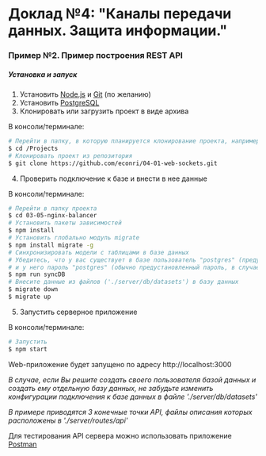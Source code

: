 # Доклад №4: "Каналы передачи данных. Защита информации."

### Пример №2. Пример построения REST API

##### Установка и запуск

1. Установить [Node.js](https://nodejs.org/en/) и [Git](https://git-scm.com/downloads) (по желанию)
2. Установить [PostgreSQL](https://www.postgresql.org/download/)
3. Клонировать или загрузить проект в виде архива

В консоли/терминале:
``` bash
# Перейти в папку, в которую планируется клонирование проекта, например:
$ cd /Projects
# Клонировать проект из репозитория
$ git clone https://github.com/econri/04-01-web-sockets.git
```

4. Проверить подключение к базе и внести в нее данные

В консоли/терминале:

``` bash
# Перейти в папку проекта
$ cd 03-05-nginx-balancer
# Установить пакеты зависимостей
$ npm install
# Установить глобально модуль migrate
$ npm install migrate -g
# Синхронизировать модели с таблицами в базе данных
# Убедитесь, что у вас существует в базе пользователь "postgres" (предустановленный пользователь) 
# и у него пароль "postgres" (обычно предустановленный пароль, в случае если меняли - измените пароль в './server/configs/config.js' на свой)
$ npm run syncDB
# Внесите данные из файлов ('./server/db/datasets') в базу данных
$ migrate down
$ migrate up
```

5. Запустить серверное приложение

В консоли/терминале:

``` bash
# Запустить
$ npm start
```

Web-приложение будет запущено по адресу http://localhost:3000

*В случае, если Вы решите создать своего пользователя базой данных и создать ему отдельную базу данных, не забудьте изменить конфигурации подключения к базе данных в файле './server/db/datasets'*

*В примере приводятся 3 конечные точки API, файлы описания которых расположены в './server/routes/api'*

Для тестирования API сервера можно использовать приложение [Postman](https://www.getpostman.com/docs/v6/)
